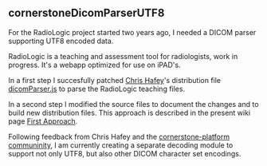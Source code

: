 ## cornerstoneDicomParserUTF8

For the RadioLogic project started two years ago, I needed a DICOM parser supporting UTF8 encoded data.

RadioLogic is a teaching and assessment tool for radiologists, work in progress. It's a webapp optimized for use on iPAD's.

In a first step I succesfully patched [Chris Hafey](https://github.com/chafey)'s distribution file [dicomParser.js](https://github.com/chafey/dicomParser/blob/master/dist/dicomParser.js) to parse the RadioLogic teaching files. 

In a second step I modified the source files to document the changes and to build new distribution files. This approach is described in the present wiki page [First Approach](https://github.com/mbarnig/cornerstoneDicomParserUTF8/wiki/First-Approach).

Following feedback from Chris Hafey and the [cornerstone-platform communinity](https://groups.google.com/forum/#!topic/cornerstone-platform/RyhpMVeW0Ls), I am currently creating a separate decoding module to support not only UTF8, but also other DICOM character set encodings.

 
